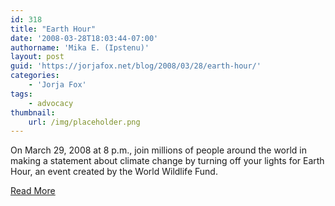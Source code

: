 ```yaml
---
id: 318
title: "Earth Hour"
date: '2008-03-28T18:03:44-07:00'
authorname: 'Mika E. (Ipstenu)'
layout: post
guid: 'https://jorjafox.net/blog/2008/03/28/earth-hour/'
categories:
    - 'Jorja Fox'
tags:
    - advocacy
thumbnail:
    url: /img/placeholder.png
---
```


On March 29, 2008 at 8 p.m., join millions of people around the world in making a statement about climate change by turning off your lights for Earth Hour, an event created by the World Wildlife Fund.

[Read More](http://www.earthhour.org)
